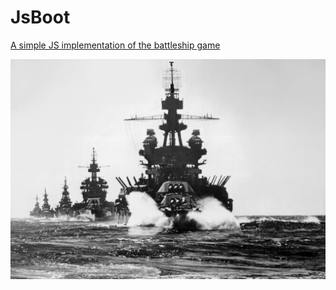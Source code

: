 # JsBoot

[A simple JS implementation of the battleship game](https://niiccolas.github.io/jsBoot/)

[![The U.S. Navy battleship USS Pennsylvania (BB-38) leading USS Colorado (BB-45) and the cruisers USS Louisville (CA-28), USS Portland (CA-33), and USS Columbia (CL-56) into Lingayen Gulf, Philippines, in January 1945.](assets/img/warships.jpg)](https://en.wikipedia.org/wiki/Invasion_of_Lingayen_Gulf)
